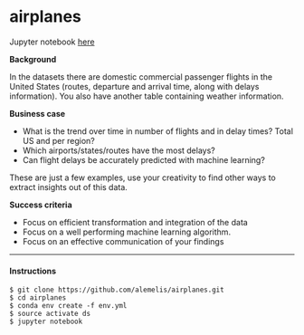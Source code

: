 # airplanes

Jupyter notebook [here](./src/airplanes.ipynb)

__Background__

In the datasets there are domestic commercial passenger flights in the United States (routes, departure and arrival time, along with delays information).
You also have another table containing weather information.

__Business case__
- What is the trend over time in number of flights and in delay times? Total US and per region?
- Which airports/states/routes have the most delays?
- Can flight delays be accurately predicted with machine learning?

These are just a few examples, use your creativity to find other ways to extract insights out of this data.

__Success criteria__
- Focus on efficient transformation and integration of the data
- Focus on a well performing machine learning algorithm.
- Focus on an effective communication of your findings

---

#### Instructions

```
$ git clone https://github.com/alemelis/airplanes.git
$ cd airplanes
$ conda env create -f env.yml
$ source activate ds
$ jupyter notebook
```
